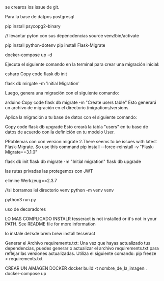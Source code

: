 se crearos los issue de git.


Para la base de datpos postgresql 


pip install psycopg2-binary


// levantar pyton con sus depencdencias
source venv/bin/activate

pip install python-dotenv
pip install Flask-Migrate

docker-compose up -d




Ejecuta el siguiente comando en la terminal para crear una migración inicial:

csharp
Copy code
flask db init

flask db mirgate -m 'Initial Migration'

Luego, genera una migración con el siguiente comando:

arduino
Copy code
flask db migrate -m "Create users table"
Esto generará un archivo de migración en el directorio /migrations/versions.

Aplica la migración a tu base de datos con el siguiente comando:

Copy code
flask db upgrade
Esto creará la tabla "users" en tu base de datos de acuerdo con la definición en tu modelo User.

PRoblemas con con version migrate
2.There seems to be issues with latest Flask-Migrate. So use this command pip install --force-reinstall -v "Flask-Migrate==3.1.0"

flask db init
flask db migrate -m "Initial migration"
flask db upgrade



las rutas privadas las protegemos con JWT 

elimine 
Werkzeug==2.3.7


//si borramos lel directorio venv
python -m venv venv

python3 run.py


uso de decoradores


LO MAS COMPLICADO INSTALR tesseract is not installed or it's not in your PATH. See README file for more information

lo instale dezsde brem 
brew install tesseract


Generar el Archivo requirements.txt: Una vez que hayas actualizado tus dependencias, puedes generar o actualizar el archivo requirements.txt para reflejar las versiones actualizadas. Utiliza el siguiente comando:
pip freeze > requirements.txt


CREAR UN AIMAGEN DOCKER
docker build -t nombre_de_la_imagen .
docker-compose up